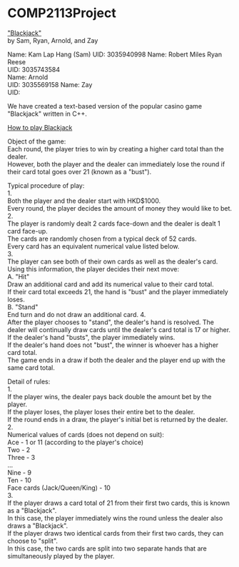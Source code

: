 # COMP2113Project
<ins>"Blackjack"</ins>  
by Sam, Ryan, Arnold, and Zay

Name: Kam Lap Hang (Sam)
UID: 3035940998
Name: Robert Miles Ryan Reese  
UID: 3035743584  
Name: Arnold  
UID:  3035569158
Name: Zay  
UID:  

We have created a text-based version of the popular casino game "Blackjack" written in C++.

<ins>How to play Blackjack</ins>

Object of the game:  
	Each round, the player tries to win by creating a higher card total than the dealer.  
	However, both the player and the dealer can immediately lose the round if their card total goes over 21 (known as a "bust").  

Typical procedure of play:  
1.  
	Both the player and the dealer start with HKD$1000.  
	Every round, the player decides the amount of money they would like to bet.  
2.  
	The player is randomly dealt 2 cards face-down and the dealer is dealt 1 card face-up.  
	The cards are randomly chosen from a typical deck of 52 cards.  
	Every card has an equivalent numerical value listed below.  
3.  
	The player can see both of their own cards as well as the dealer's card.  
	Using this information, the player decides their next move:  
		A. "Hit"  
			Draw an additional card and add its numerical value to their card total.  
			If their card total exceeds 21, the hand is "bust" and the player immediately loses.  
		B. "Stand"  
			End turn and do not draw an additional card.
4.  
	After the player chooses to "stand", the dealer's hand is resolved. 
	The dealer will continually draw cards until the dealer's card total is 17 or higher.  
	If the dealer's hand "busts", the player immediately wins.  
	If the dealer's hand does not "bust", the winner is whoever has a higher card total.  
	The game ends in a draw if both the dealer and the player end up with the same card total.  

Detail of rules:  
1.  
	If the player wins, the dealer pays back double the amount bet by the player.  
	If the player loses, the player loses their entire bet to the dealer.  
	If the round ends in a draw, the player's initial bet is returned by the dealer.  
2.  
	Numerical values of cards (does not depend on suit):  
	Ace - 1 or 11 (according to the player's choice)  
	Two - 2  
	Three - 3  
	...  
	Nine - 9  
	Ten - 10  
	Face cards (Jack/Queen/King) - 10  
3.  
	If the player draws a card total of 21 from their first two cards, this is known as a "Blackjack".  
	In this case, the player immediately wins the round unless the dealer also draws a "Blackjack".  
	If the player draws two identical cards from their first two cards, they can choose to "split".  
	In this case, the two cards are split into two separate hands that are simultaneously played by the player.  
